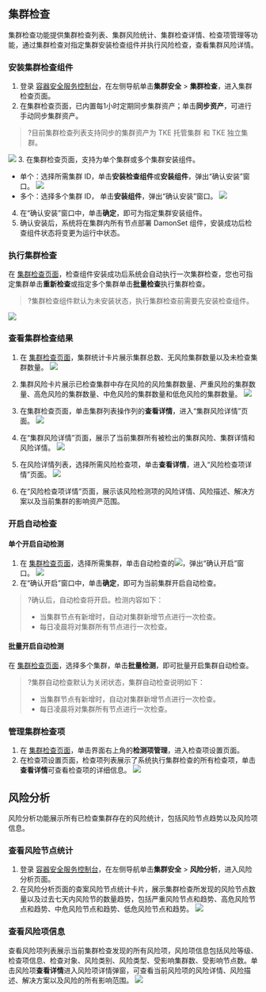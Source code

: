 

## 集群检查
集群检查功能提供集群检查列表、集群风险统计、集群检查详情、检查项管理等功能，通过集群检查对指定集群安装检查组件并执行风险检查，查看集群风险详情。

### 安装集群检查组件
1. 登录 [容器安全服务控制台](https://console.cloud.tencent.com/tcss)，在左侧导航单击**集群安全** > **集群检查**，进入集群检查页面。
2. 在集群检查页面，已内置每1小时定期同步集群资产；单击**同步资产**，可进行手动同步集群资产。
>?目前集群检查列表支持同步的集群资产为 TKE 托管集群 和 TKE 独立集群。
>
![](https://qcloudimg.tencent-cloud.cn/raw/55e264b19cf6e462b7f63dd63f4555c2.png)
3. 在集群检查页面，支持为单个集群或多个集群安装组件。
 - 单个：选择所需集群 ID，单击**安装检查组件**或**安装组件**，弹出“确认安装”窗口。
![](https://qcloudimg.tencent-cloud.cn/raw/b490b7ea7473c0e838e8e9c665cbb426.png)
 - 多个：选择多个集群 ID， 单击**安装组件**，弹出“确认安装”窗口。
 ![](https://qcloudimg.tencent-cloud.cn/raw/40eac200c5a66a6c0ed8df67cbcfb023.png)
4. 在“确认安装”窗口中，单击**确定**，即可为指定集群安装组件。
5. 确认安装后，系统将在集群内所有节点部署 DamonSet 组件，安装成功后检查组件状态将变更为运行中状态。

### 执行集群检查
在 [集群检查页面](https://console.cloud.tencent.com/tcss/cluster/clusterCheck)，检查组件安装成功后系统会自动执行一次集群检查，您也可指定集群单击**重新检查**或指定多个集群单击**批量检查**执行集群检查。
>?集群检查组件默认为未安装状态，执行集群检查前需要先安装检查组件。
>
![](https://qcloudimg.tencent-cloud.cn/raw/cd796b007bb0563b6805e4039a1d5239.png)

### 查看集群检查结果
1. 在 [集群检查页面](https://console.cloud.tencent.com/tcss/cluster/clusterCheck)，集群统计卡片展示集群总数、无风险集群数量以及未检查集群数量。
![](https://qcloudimg.tencent-cloud.cn/raw/b25cc7aeac0df1ad37b45981092979d6.png)

2. 集群风险卡片展示已检查集群中存在风险的风险集群数量、严重风险的集群数量、高危风险的集群数量、中危风险的集群数量和低危风险的集群数量。
![](https://qcloudimg.tencent-cloud.cn/raw/e2e9d8827bc32d4938ebe560597186bb.png)
3. 在集群检查页面，单击集群列表操作列的**查看详情**，进入“集群风险详情”页面。
![](https://qcloudimg.tencent-cloud.cn/raw/cf0e59026b733ac0781c0dffd11adb21.png)
4. 在“集群风险详情”页面，展示了当前集群所有被检出的集群风险、集群详情和风险详情。
![](https://qcloudimg.tencent-cloud.cn/raw/daba3f1a73fdbf112c7a01550ab5ecbe.png)
5. 在风险详情列表，选择所需风险检查项，单击**查看详情**，进入“风险检查项详情”页面。
![](https://qcloudimg.tencent-cloud.cn/raw/9496f1f58081693eba292be94c9d2f8c.png)
6. 在“风险检查项详情”页面，展示该风险检测项的风险详情、风险描述、解决方案以及当前集群的影响资产范围。


### 开启自动检查
#### 单个开启自动检测
1. 在 [集群检查页面](https://console.cloud.tencent.com/tcss/cluster/clusterCheck)，选择所需集群，单击自动检查的![](https://qcloudimg.tencent-cloud.cn/raw/a29676450dd11f574cbb0d0b12914d43.png)，弹出“确认开启”窗口。
![](https://qcloudimg.tencent-cloud.cn/raw/786f5b531fa5f73597f483fcd8ba665a.png)
2. 在“确认开启”窗口中，单击**确定**，即可为当前集群开启自动检查。
>?确认后，自动检查将开启。检测内容如下：
>- 当集群节点有新增时，自动对集群新增节点进行一次检查。
>- 每日凌晨将对集群所有节点进行一次检查。

#### 批量开启自动检测
在 [集群检查页面](https://console.cloud.tencent.com/tcss/cluster/clusterCheck)，选择多个集群，单击**批量检测**，即可批量开启集群自动检查。
>?集群自动检查默认为关闭状态，集群自动检查说明如下：
>- 当集群节点有新增时，自动对集群新增节点进行一次检查。
>- 每日凌晨将对集群所有节点进行一次检查。

### 管理集群检查项
1. 在 [集群检查页面](https://console.cloud.tencent.com/tcss/cluster/clusterCheck)，单击界面右上角的**检测项管理**，进入检查项设置页面。
2. 在检查项设置页面，检查项列表展示了系统执行集群检查的所有检查项，单击**查看详情**可查看检查项的详细信息。
![](https://qcloudimg.tencent-cloud.cn/raw/e0e4977e6127668d1b9336ddebc83340.png)

## 风险分析
风险分析功能展示所有已检查集群存在的风险统计，包括风险节点趋势以及风险项信息。

### 查看风险节点统计
1. 登录 [容器安全服务控制台](https://console.cloud.tencent.com/tcss)，在左侧导航单击**集群安全** > **风险分析**，进入风险分析页面。
2. 在风险分析页面的查案风险节点统计卡片，展示集群检查所发现的风险节点数量以及过去七天内风险节的数量趋势，包括严重风险节点和趋势、高危风险节点和趋势、中危风险节点和趋势、低危风险节点和趋势。
![](https://qcloudimg.tencent-cloud.cn/raw/c6cca33b4f89803dfb98fca8daccd859.png)

### 查看风险项信息
查看风险项列表展示当前集群检查发现的所有风险项，风险项信息包括风险等级、检查项信息、检查对象、风险类别、风险类型、受影响集群数、受影响节点数。单击风险项**查看详情**进入风险项详情弹窗，可查看当前风险项的风险详情、风险描述、解决方案以及风险的所有影响范围。
![](https://qcloudimg.tencent-cloud.cn/raw/57c0aad7d3877e520d38270d0a03ad41.png)
